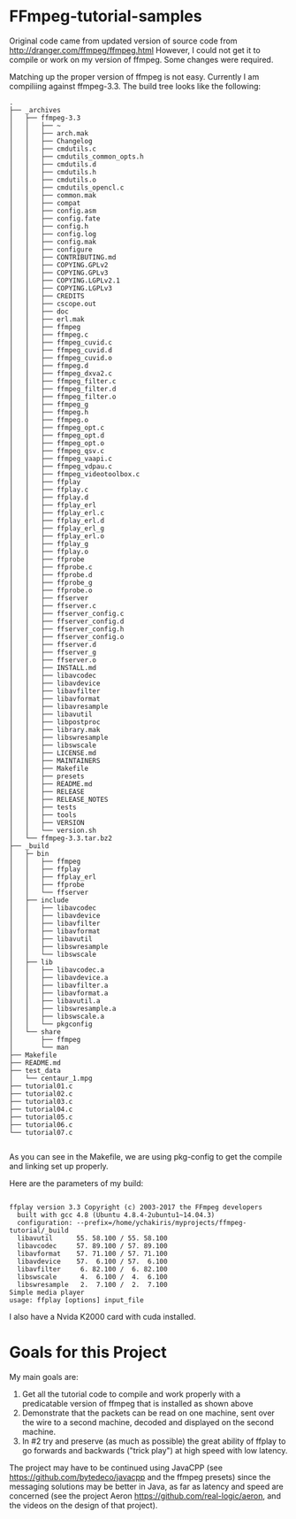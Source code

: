 FFmpeg-tutorial-samples
=======================

Original code came from updated version of source code from http://dranger.com/ffmpeg/ffmpeg.html
However, I could not get it to compile or work on my version of ffmpeg. Some changes were required. 

Matching up the proper version of ffmpeg is not easy.  Currently I am compiliing against ffmpeg-3.3. The build tree looks like the following:

```
.
├── _archives
│   ├── ffmpeg-3.3
│   │   ├── ~
│   │   ├── arch.mak
│   │   ├── Changelog
│   │   ├── cmdutils.c
│   │   ├── cmdutils_common_opts.h
│   │   ├── cmdutils.d
│   │   ├── cmdutils.h
│   │   ├── cmdutils.o
│   │   ├── cmdutils_opencl.c
│   │   ├── common.mak
│   │   ├── compat
│   │   ├── config.asm
│   │   ├── config.fate
│   │   ├── config.h
│   │   ├── config.log
│   │   ├── config.mak
│   │   ├── configure
│   │   ├── CONTRIBUTING.md
│   │   ├── COPYING.GPLv2
│   │   ├── COPYING.GPLv3
│   │   ├── COPYING.LGPLv2.1
│   │   ├── COPYING.LGPLv3
│   │   ├── CREDITS
│   │   ├── cscope.out
│   │   ├── doc
│   │   ├── erl.mak
│   │   ├── ffmpeg
│   │   ├── ffmpeg.c
│   │   ├── ffmpeg_cuvid.c
│   │   ├── ffmpeg_cuvid.d
│   │   ├── ffmpeg_cuvid.o
│   │   ├── ffmpeg.d
│   │   ├── ffmpeg_dxva2.c
│   │   ├── ffmpeg_filter.c
│   │   ├── ffmpeg_filter.d
│   │   ├── ffmpeg_filter.o
│   │   ├── ffmpeg_g
│   │   ├── ffmpeg.h
│   │   ├── ffmpeg.o
│   │   ├── ffmpeg_opt.c
│   │   ├── ffmpeg_opt.d
│   │   ├── ffmpeg_opt.o
│   │   ├── ffmpeg_qsv.c
│   │   ├── ffmpeg_vaapi.c
│   │   ├── ffmpeg_vdpau.c
│   │   ├── ffmpeg_videotoolbox.c
│   │   ├── ffplay
│   │   ├── ffplay.c
│   │   ├── ffplay.d
│   │   ├── ffplay_erl
│   │   ├── ffplay_erl.c
│   │   ├── ffplay_erl.d
│   │   ├── ffplay_erl_g
│   │   ├── ffplay_erl.o
│   │   ├── ffplay_g
│   │   ├── ffplay.o
│   │   ├── ffprobe
│   │   ├── ffprobe.c
│   │   ├── ffprobe.d
│   │   ├── ffprobe_g
│   │   ├── ffprobe.o
│   │   ├── ffserver
│   │   ├── ffserver.c
│   │   ├── ffserver_config.c
│   │   ├── ffserver_config.d
│   │   ├── ffserver_config.h
│   │   ├── ffserver_config.o
│   │   ├── ffserver.d
│   │   ├── ffserver_g
│   │   ├── ffserver.o
│   │   ├── INSTALL.md
│   │   ├── libavcodec
│   │   ├── libavdevice
│   │   ├── libavfilter
│   │   ├── libavformat
│   │   ├── libavresample
│   │   ├── libavutil
│   │   ├── libpostproc
│   │   ├── library.mak
│   │   ├── libswresample
│   │   ├── libswscale
│   │   ├── LICENSE.md
│   │   ├── MAINTAINERS
│   │   ├── Makefile
│   │   ├── presets
│   │   ├── README.md
│   │   ├── RELEASE
│   │   ├── RELEASE_NOTES
│   │   ├── tests
│   │   ├── tools
│   │   ├── VERSION
│   │   └── version.sh
│   └── ffmpeg-3.3.tar.bz2
├── _build
│   ├─ bin
│   │   ├── ffmpeg
│   │   ├── ffplay
│   │   ├── ffplay_erl
│   │   ├── ffprobe
│   │   └── ffserver
│   ├── include
│   │   ├── libavcodec
│   │   ├── libavdevice
│   │   ├── libavfilter
│   │   ├── libavformat
│   │   ├── libavutil
│   │   ├── libswresample
│   │   └── libswscale
│   ├── lib
│   │   ├── libavcodec.a
│   │   ├── libavdevice.a
│   │   ├── libavfilter.a
│   │   ├── libavformat.a
│   │   ├── libavutil.a
│   │   ├── libswresample.a
│   │   ├── libswscale.a
│   │   └── pkgconfig
│   └── share
│       ├── ffmpeg
│       └── man
├── Makefile
├── README.md
├── test_data
│   └── centaur_1.mpg
├── tutorial01.c
├── tutorial02.c
├── tutorial03.c
├── tutorial04.c
├── tutorial05.c
├── tutorial06.c
└── tutorial07.c


```

As you can see in the Makefile, we are using pkg-config to get the compile and linking set up properly.

Here are the parameters of my build:

```

ffplay version 3.3 Copyright (c) 2003-2017 the FFmpeg developers
  built with gcc 4.8 (Ubuntu 4.8.4-2ubuntu1~14.04.3)
  configuration: --prefix=/home/ychakiris/myprojects/ffmpeg-tutorial/_build
  libavutil      55. 58.100 / 55. 58.100
  libavcodec     57. 89.100 / 57. 89.100
  libavformat    57. 71.100 / 57. 71.100
  libavdevice    57.  6.100 / 57.  6.100
  libavfilter     6. 82.100 /  6. 82.100
  libswscale      4.  6.100 /  4.  6.100
  libswresample   2.  7.100 /  2.  7.100
Simple media player
usage: ffplay [options] input_file

```

I also have a Nvida K2000 card with cuda installed. 


Goals for this Project
==========================

My main goals are:
1. Get all the tutorial code to compile and work properly with a predicatable version of ffmpeg that is installed as shown above
2. Demonstrate that the packets can be read on one machine, sent over the wire to a second machine, decoded and displayed on the second machine.
3. In #2 try and preserve (as much as possible) the great ability of ffplay to go forwards and backwards ("trick play") at high speed with low latency.

The project may have to be continued using JavaCPP (see https://github.com/bytedeco/javacpp and the ffmpeg presets) since the messaging solutions may be better in Java, as far as latency and speed are concerned (see the project Aeron https://github.com/real-logic/aeron, and the videos on the design of that project).

